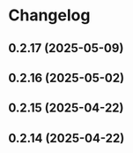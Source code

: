 # Changelog

## 0.2.17 (2025-05-09)

## 0.2.16 (2025-05-02)

## 0.2.15 (2025-04-22)

## 0.2.14 (2025-04-22)
